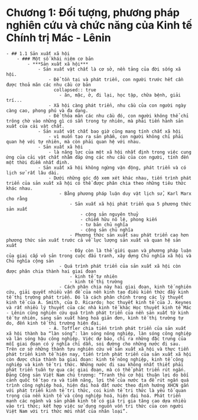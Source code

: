 # Chương 1: Đối tượng, phương pháp nghiên cứu và chức năng của Kinh tế Chính trị Mác - Lênin
	- ## 1.1 Sản xuất xã hội
		- ### Một số khái niệm cơ bản
			- ***Sản xuất xã hội***
				- Sản xuất vật chất là cơ sở, nền tảng của đời sống xã hội.
					- Để tồn tại và phát triển, con người trước hết cần được thoả mãn các nhu cầu cơ bản
					  collapsed:: true
						- ăn, mặc, ở, đi lại, học tập, chữa bệnh, giải trí...
					- Xã hội càng phát triển, nhu cầu của con người ngày càng cao, phong phú và đa dạng.
					- Để thỏa mãn các nhu cầu đó, con người không thể chỉ trông chờ vào những gì có sẵn trong tự nhiên, mà phải tiến hành sản xuất của cải vật chất.
				- Sản xuất vật chất bao giờ cũng mang tính chất xã hội
					- vì muốn tạo ra sản phẩm, con người không chỉ phải quan hệ với tự nhiên, mà còn phải quan hệ với nhau.
				- Sản xuất xã hội
					- là năng lực của một xã hội nhất định trong việc cung ứng của cải vật chất nhằm đáp ứng các nhu cầu của con người, tính đến một thời điểm nhất định.
				- Sản xuất xã hội không ngừng vận động, phát triển và có lịch sử rất lâu dài.
					- Dưới những góc độ xem xét khác nhau, tiến trình phát triển của sản xuất xã hội có thể được phân chia theo những tiêu thức khác nhau.
						- Bằng phương pháp luận duy vật lịch sử, Karl Marx cho rằng
							- Sản xuất xã hội phát triển qua 5 phương thức sản xuất
								- cộng sản nguyên thuỷ
								- chiếm hữu nô lệ, phong kiến
								- tư bản chủ nghĩa
								- cộng sản chủ nghĩa
							- Phương thức sản xuất sau phát triển cao hơn phương thức sản xuất trước cả về lực lượng sản xuất và quan hệ sản xuất
							- Đây còn là thế giới quan và phương pháp luận của giai cấp vô sản trong cuộc đấu tranh, xây dựng Chủ nghĩa xã hội và Chủ nghĩa cộng sản
						- Quá trình phát triển của sản xuất xã hội còn được phân chia thành hai giai đoạn
							- kinh tế tự nhiên
							- kinh tế thị trường
						- Cách phân chia này hai giai đoạn, kinh tế nghiên cứu, giải quyết nhiều vấn đề của nền kinh tạo điều kiến thức đầy kinh tế thị trường phát triển. Đó là cách phân chính trong các lý thuyết kinh tế của A. Smith, của D. Ricardo; học thuyết kinh tế của J. Keynes và rất nhiều lý thuyết của các nhà kinh tế khác Học thuyết kinh tế Mác - Lênin cũng nghiên cứu quá trình phát triển của nền sản xuất từ kinh tế tự nhiên, sang sản xuất hàng hoá giản đơn, kinh tế thị trường tự do, đến kinh tế thị trường hiện đại.
					- A. Toffler chia tiến trình phát triển của sản xuất xã hội thành ba “làn sóng”: làn sóng nông nghiệp, làn sóng công nghiệp và làn sóng hậu công nghiệp. Việc dự báo, chỉ ra những đặc trưng của mỗi giai đoạn có ý nghĩa chỉ dẫn, soi đường cho những nước đi sau. Trên cơ sở những thành tựu nghiên cứu về sản xuất xã hội và thực tiễn phát triển kinh tế hiện nay, tiến trình phát triển của sản xuất xã hội còn được chia thành ba giai đoạn: kinh tế nông nghiệp, kinh tế công nghiệp và kinh tế tri thức. Những nước đi sau không nhất thiết phải phát triển tuần tự qua các giai đoạn, mà có thể phát triển rút ngắn. Đảng Cộng sản Việt Nam chủ trương: “Tranh thủ cơ hội thuận lợi do bối cảnh quốc tế tạo ra và tiềm năng, lợi thế của nước ta để rút ngắn quá trình công nghiệp hoá, hiện đại hoá đất nước theo định hướng XHCN gắn với phát triển kinh tế tri thức, coi kinh tế tri thức là yếu tố quan trọng của nền kinh tế và công nghiệp hoá, hiện đại hoá. Phát triển mạnh các ngành và sản phẩm kinh tế có giá trị gia tăng cao dựa nhiều vào trì thức; kết hợp việc sử dụng nguồn vốn tri thức của con người Việt Nam với tri thức mới nhất của nhân loại”.